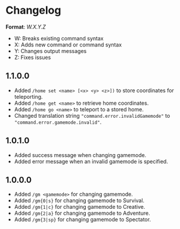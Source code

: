 # Changelog

**Format**: *W.X.Y.Z*
- W: Breaks existing command syntax
- X: Adds new command or command syntax
- Y: Changes output messages
- Z: Fixes issues

## 1.1.0.0
- Added `/home set <name> [<x> <y> <z>])` to store coordinates for teleporting.
- Added `/home get <name>` to retrieve home coordinates.
- Added `/home go <name>` to teleport to a stored home.
- Changed translation string `"command.error.invalidGamemode"` to `"command.error.gamemode.invalid"`.

## 1.0.1.0
- Added success message when changing gamemode.
- Added error message when an invalid gamemode is specified.

## 1.0.0.0
- Added `/gm <gamemode>` for changing gamemode.
- Added `/gm{0|s}` for changing gamemode to Survival.
- Added `/gm{1|c}` for changing gamemode to Creative.
- Added `/gm{2|a}` for changing gamemode to Adventure.
- Added `/gm{3|sp}` for changing gamemode to Spectator.
